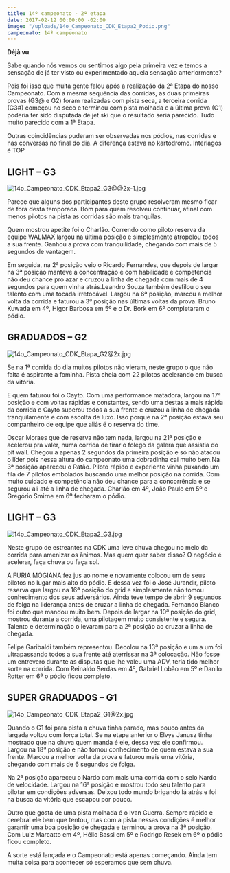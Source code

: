 ```yaml
---
title: 14º campeonato - 2ª etapa
date: 2017-02-12 00:00:00 -02:00
image: "/uploads/14o_Campeonato_CDK_Etapa2_Podio.png"
campeonato: 14º campeonato
---
```


**Déjà vu**

Sabe quando nós vemos ou sentimos algo pela primeira vez e temos a sensação de já ter visto ou experimentado aquela sensação anteriormente?

Pois foi isso que muita gente falou após a realização da 2ª Etapa do nosso Campeonato. Com a mesma sequência das corridas, as duas primeiras provas (G3@ e G2) foram realizadas com pista seca, a terceira corrida (G3#) começou no seco e terminou com pista molhada e a última prova (G1) poderia ter sido disputada de jet ski que o resultado seria parecido. Tudo muito parecido com a 1ª Etapa.

Outras coincidências puderam ser observadas nos pódios, nas corridas e nas conversas no final do dia. A diferença estava no kartódromo. Interlagos é TOP

## LIGHT – G3

![14o_Campeonato_CDK_Etapa2_G3@@2x-1.jpg](/uploads/14o_Campeonato_CDK_Etapa2_G3@@2x-1.jpg)

Parece que alguns dos participantes deste grupo resolveram mesmo ficar de fora desta temporada. Bom para quem resolveu continuar, afinal com menos pilotos na pista as corridas são mais tranquilas.

Quem mostrou apetite foi o Charlão. Correndo como piloto reserva da equipe WALMAX largou na última posição e simplesmente atropelou todos a sua frente. Ganhou a prova com tranquilidade, chegando com mais de 5 segundos de vantagem.

Em seguida, na 2ª posição veio o Ricardo Fernandes, que depois de largar na 3ª posição manteve a concentração e com habilidade e competência não deu chance pro azar e cruzou a linha de chegada com mais de 4 segundos para quem vinha atrás.Leandro Souza também desfilou o seu talento com uma tocada irretocável. Largou na 6ª posição, marcou a melhor volta da corrida e faturou a 3ª posição nas últimas voltas da prova. Bruno Kuwada em 4º, Higor Barbosa em 5º e o Dr. Bork em 6º completaram o pódio.

## GRADUADOS – G2

![14o_Campeonato_CDK_Etapa_G2@2x.jpg](/uploads/14o_Campeonato_CDK_Etapa_G2@2x.jpg)

Se na 1ª corrida do dia muitos pilotos não vieram, neste grupo o que não falta é aspirante a fominha. Pista cheia com 22 pilotos acelerando em busca da vitória.

E quem faturou foi o Cayto. Com uma performance matadora, largou na 17ª posição e com voltas rápidas e constantes, sendo uma destas a mais rápida da corrida o Cayto superou todos a sua frente e cruzou a linha de chegada tranquilamente e com escolta de luxo. Isso porque na 2ª posição estava seu companheiro de equipe que aliás é o reserva do time.

Oscar Moraes que de reserva não tem nada, largou na 21ª posição e acelerou pra valer, numa corrida de tirar o folego da galera que assistia do pit wall. Chegou a apenas 2 segundos da primeira posição e só não atacou o líder pois nessa altura do campeonato uma dobradinha cai muito bem.Na 3ª posição apareceu o Ratão. Piloto rápido e experiente vinha puxando um fila de 7 pilotos embolados buscando uma melhor posição na corrida. Com muito cuidado e competência não deu chance para a concorrência e se segurou ali até a linha de chegada. Charlão em 4º, João Paulo em 5º e Gregório Smirne em 6º fecharam o pódio.

## LIGHT – G3

![14o_Campeonato_CDK_Etapa2_G3.jpg](/uploads/14o_Campeonato_CDK_Etapa2_G3.jpg)

Neste grupo de estreantes na CDK uma leve chuva chegou no meio da corrida para amenizar os ânimos. Mas quem quer saber disso? O negócio é acelerar, faça chuva ou faça sol.

A FURIA MOGIANA fez jus ao nome e novamente colocou um de seus pilotos no lugar mais alto do pódio. E dessa vez foi o José Jurandir, piloto reserva que largou na 16ª posição do grid e simplesmente não tomou conhecimento dos seus adversários. Ainda teve tempo de abrir 9 segundos de folga na liderança antes de cruzar a linha de chegada. Fernando Blanco foi outro que mandou muito bem. Depois de largar na 10ª posição do grid, mostrou durante a corrida, uma pilotagem muito consistente e segura. Talento e determinação o levaram para a 2ª posição ao cruzar a linha de chegada.

Felipe Garibaldi também representou. Decolou na 13ª posição e um a um foi ultrapassando todos a sua frente até aterrissar na 3ª colocação. Não fosse um entrevero durante as disputas que lhe valeu uma ADV, teria tido melhor sorte na corrida. Com Reinaldo Serdas em 4º, Gabriel Lobão em 5º e Danilo Rotter em 6º o pódio ficou completo.

## SUPER GRADUADOS – G1

![14o_Campeonato_CDK_Etapa2_G1@2x.jpg](/uploads/14o_Campeonato_CDK_Etapa2_G1@2x.jpg)

Quando o G1 foi para pista a chuva tinha parado, mas pouco antes da largada voltou com força total. Se na etapa anterior o Elvys Janusz tinha mostrado que na chuva quem manda é ele, dessa vez ele confirmou. Largou na 18ª posição e não tomou conhecimento de quem estava a sua frente. Marcou a melhor volta da prova e faturou mais uma vitória, chegando com mais de 6 segundos de folga.

Na 2ª posição apareceu o Nardo com mais uma corrida com o selo Nardo de velocidade. Largou na 16ª posição e mostrou todo seu talento para pilotar em condições adversas. Deixou todo mundo brigando lá atrás e foi na busca da vitória que escapou por pouco.

Outro que gosta de uma pista molhada é o Ivan Guerra. Sempre rápido e cerebral ele bem que tentou, mas com a pista nessas condições é melhor garantir uma boa posição de chegada e terminou a prova na 3ª posição. Com Luiz Marcatto em 4º, Hélio Bassi em 5º e Rodrigo Resek em 6º o pódio ficou completo.

A sorte está lançada e o Campeonato está apenas começando. Ainda tem muita coisa para acontecer só esperamos que sem chuva.

